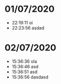 
# 01/07/2020
- 22:19:11 oi
- 22:23:56 asdad

# 02/07/2020
- 15:36:36 ola
- 15:36:46 asd
- 15:36:51 asd
- 15:36:56 dasdasd
